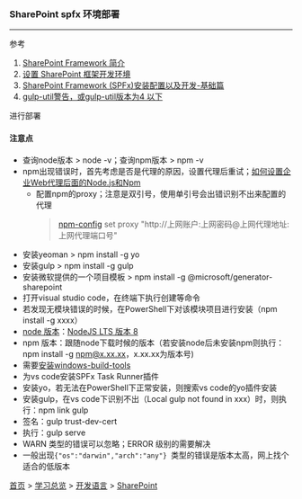 
### SharePoint spfx 环境部署
--------
参考
1. [SharePoint Framework 简介](https://github.com/chenxizhang/office365dev/blob/master/docs/sharepointframework.md)
2. [设置 SharePoint 框架开发环境](https://docs.microsoft.com/zh-cn/sharepoint/dev/spfx/set-up-your-development-environment#trusting-the-self-signed-developer-certificate)
3. [SharePoint Framework (SPFx)安装配置以及开发-基础篇](https://www.cnblogs.com/love007/archive/2017/01/11/6274884.html)
4. [gulp-util警告，或gulp-util版本为4 以下](https://blog.csdn.net/yyzzhc999/article/details/80095873)

进行部署

#### 注意点
* 查询node版本 > node -v；查询npm版本 > npm -v
* npm出现错误时，首先考虑是否是代理的原因，设置代理后重试；[如何设置企业Web代理后面的Node.js和Npm](https://jjasonclark.com/how-to-setup-node-behind-web-proxy/)
    * 配置npm的proxy；注意是双引号，使用单引号会出错识别不出来配置的代理
      > [npm-config](https://docs.npmjs.com/misc/config) set proxy "http://上网账户:上网密码@上网代理地址:上网代理端口号"
* 安装yeoman > npm install -g yo
* 安装gulp > npm install -g gulp
* 安装微软提供的一个项目模板 > npm install -g @microsoft/generator-sharepoint
* 打开visual studio code，在终端下执行创建等命令
* 若发现无模块错误的时候，在PowerShell下对该模块项目进行安装（npm install -g xxxx）
* [node 版本](https://nodejs.org/en/download/releases/)：[NodeJS LTS 版本 8](https://nodejs.org/dist/latest-v8.x/)
* npm 版本：跟随node下载时候的版本（若安装node后未安装npm则执行：npm install -g npm@x.xx.xx，x.xx.xx为版本号)
* 需要[安装windows-build-tools](https://www.npmjs.com/package/windows-build-tools/v/2.0.0)
* 为vs code安装SPFx Task Runner插件
* 安装yo，若无法在PowerShell下正常安装，则搜索vs code的yo插件安装
* 安装gulp，在vs code下识别不出（Local gulp not found in xxx）时，则执行：npm link gulp
* 签名：gulp trust-dev-cert
* 执行：gulp serve 
* WARN 类型的错误可以忽略；ERROR 级别的需要解决
* 一般出现`{"os":"darwin","arch":"any"} `类型的错误是版本太高，网上找个适合的低版本


  
  
  
[首页](../../../README.md) > [学习总览](../../../introduction/studyCatalogList.md) > [开发语言](../developmentLanguage.md) > [SharePoint](SharePoint.md)
